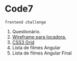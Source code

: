 # Code7
``frontend challenge``

1. Questionário.
2. [Wireframe para locadora.](https://github.com/carlitoshxcx/code7-frontend-challenge/tree/master/filmes-ui/)
3. [CSS3 Grid](https://github.com/carlitoshxcx/code7-frontend-challenge/tree/master/css-grid/)
4. Lista de filmes Angular
5. Lista de filmes Angular Final
